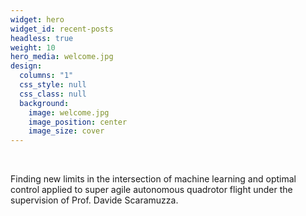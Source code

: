 ```yaml
---
widget: hero
widget_id: recent-posts
headless: true
weight: 10
hero_media: welcome.jpg
design:
  columns: "1"
  css_style: null
  css_class: null
  background:
    image: welcome.jpg
    image_position: center
    image_size: cover
---
```

<br>

Finding new limits in the intersection of machine learning and optimal control applied to super agile autonomous quadrotor flight under the supervision of Prof. Davide Scaramuzza.
